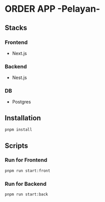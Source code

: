 # ORDER APP -Pelayan-

## Stacks

### Frontend

* Next.js

### Backend

* Nest.js

### DB

* Postgres

## Installation

```sh
pnpm install
```

## Scripts

### Run for Frontend

```sh
pnpm run start:front
```

### Run for Backend

```sh
pnpm run start:back
```
